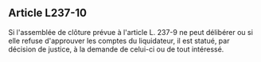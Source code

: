 Article L237-10
----
Si l'assemblée de clôture prévue à l'article L. 237-9 ne peut délibérer ou si
elle refuse d'approuver les comptes du liquidateur, il est statué, par décision
de justice, à la demande de celui-ci ou de tout intéressé.
